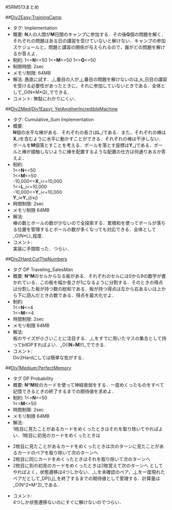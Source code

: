 #SRM513まとめ

##[Div2Easy:TrainingCamp](http://community.topcoder.com/stat?c=problem_statement&pm=11499&rd=14538)
+ タグ: Implementation
+ 概要:
**N**人の人間が**M**日間のキャンプに参加する．その後**Q**個の問題を解く．それぞれの問題はある日の講習を受けていないと解けない．キャンプの参加スケジュールと，問題と講習の関係が与えられるので，誰がどの問題を解けるか答えよ．
+ 制約:
1<=**N**<=50
1<=**M**<=50
1<=**Q**<=50
+ 制限時間: 2sec
+ メモリ制限: 64MB
+ 解法:
愚直に試す．_i_番目の人が_j_番目の問題を解けないのは_k_日目の講習を受ける必要性があったときに，それに参加していないときである．全体として_O(N\*M\*Q)_でできる．
+ コメント:
無駄にわかりにくい．

##[Div2Med(Div1Easy): YetAnotherIncredibleMachine](http://community.topcoder.com/stat?c=problem_statement&pm=11502&rd=14538)
+ タグ: Cumulative_Sum Implementation
+ 概要:  
**N**個の水平な棒がある．それぞれの長さは**L**_iである．また，それぞれの棒は**X**_iを含むように水平に動かすことができる．それぞれの棒は干渉しない．ボールを**M**個落とすことを考える．ボールを落とす座標は**Y**_jである．ボールと棒が接触しないように棒を配置するような配置の仕方は何通りあるか答えよ．
+ 制約:  
1<=**N**<=50  
1<=**M**<=50  
-10,000<=**X**\_i<=10,000  
1<=**L**\_i<=10,000  
-10,000<=**Y**\_i<=10,000  
**Y**\_i≠**Y**\_j(_i_≠_j_)
+ 時間制限: 2sec
+ メモリ制限 64MB
+ 解法:  
棒の数とボールの数が少ないので全探索する．累積和を使ってボールが落ちる位置を管理するとボールの数が多くなっても対応できる．全体として_O(N\*L)_程度．
+ コメント:  
実装に手間取った．つらい．

##[Div2Hard:CutTheNumbers](http://community.topcoder.com/stat?c=problem_statement&pm=11501&rd=14538)
+ タグ DP Traveling_SalesMan
+ 概要:
**N**\***M**のセルからなる板がある．それぞれのセルには0から9の数字が書かれている．この板を幅か長さが1になるように分割する．そのときの得点は分割した板が持つ数の総和である．板が持つ得点は左から右あるいは上から下に読んだときの数である．得点を最大化せよ．
+ 制約:  
1<=**N**<=4  
1<=**M**<=4
+ 時間制限: 2sec
+ メモリ制限 64MB
+ 解法:  
板のサイズが小さいことに注目する．_i_をすでに用いたマスの集合として持ってbitDPすればよい．_O((**N**+**M**)!)_でできる．
+ コメント:  
Div2Hardにしては簡単な気がする．

##[Div1Medium:PerfectMemory](http://community.topcoder.com/stat?c=problem_statement&pm=11500)
+ タグ DP Probability
+ 概要:
**N**\***M**枚のカードを使って神経衰弱をする．一度めくったものをすべて記憶できるときの終了するまでの期待値を求めよ．
+ 制約:
1<=**N**<=50  
1<=**M**<=50
+ 時間制限: 2sec
+ メモリ制限 64MB
+ 解法:  
1枚目に見たことがあるカードをめくったときはそれを取り除いてやればよい．1枚目に初見のカードをめくったときは
 - 2枚目に見たことがあるカードをめくったときは次のターンに見たことがあるカードのペアを取り除いて次のターンへ
 - 2枚目に同じカードをめくったときはそれを取り除いて次のターンへ
 - 2枚目に別の初見のカードをめくったときは2枚覚えて次のターンへ
としてやればよく，状態遷移は4つしかない．_i_を未確認のペア，_j_を一度現れたペアだとして_DP[i,j]_を終了するまでの期待値として管理する．計算量は_O(N^2*M^2)_である．
+ コメント:  
4つしか状態遷移ないのにすぐに解けないのでつらい．
